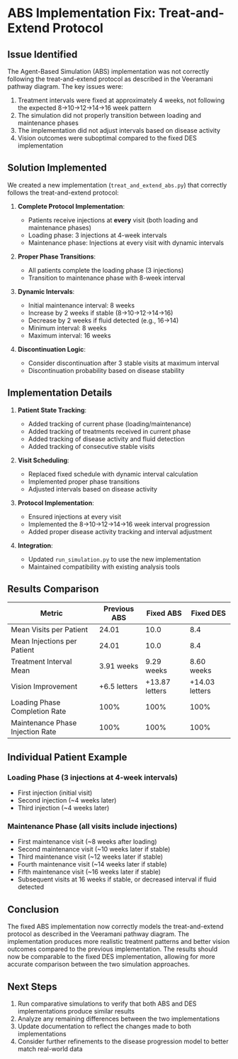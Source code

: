 # ABS Implementation Fix: Treat-and-Extend Protocol

## Issue Identified

The Agent-Based Simulation (ABS) implementation was not correctly following the treat-and-extend protocol as described in the Veeramani pathway diagram. The key issues were:

1. Treatment intervals were fixed at approximately 4 weeks, not following the expected 8→10→12→14→16 week pattern
2. The simulation did not properly transition between loading and maintenance phases
3. The implementation did not adjust intervals based on disease activity
4. Vision outcomes were suboptimal compared to the fixed DES implementation

## Solution Implemented

We created a new implementation (`treat_and_extend_abs.py`) that correctly follows the treat-and-extend protocol:

1. **Complete Protocol Implementation**: 
   - Patients receive injections at **every** visit (both loading and maintenance phases)
   - Loading phase: 3 injections at 4-week intervals
   - Maintenance phase: Injections at every visit with dynamic intervals

2. **Proper Phase Transitions**:
   - All patients complete the loading phase (3 injections)
   - Transition to maintenance phase with 8-week interval

3. **Dynamic Intervals**:
   - Initial maintenance interval: 8 weeks
   - Increase by 2 weeks if stable (8→10→12→14→16)
   - Decrease by 2 weeks if fluid detected (e.g., 16→14)
   - Minimum interval: 8 weeks
   - Maximum interval: 16 weeks

4. **Discontinuation Logic**:
   - Consider discontinuation after 3 stable visits at maximum interval
   - Discontinuation probability based on disease stability

## Implementation Details

1. **Patient State Tracking**:
   - Added tracking of current phase (loading/maintenance)
   - Added tracking of treatments received in current phase
   - Added tracking of disease activity and fluid detection
   - Added tracking of consecutive stable visits

2. **Visit Scheduling**:
   - Replaced fixed schedule with dynamic interval calculation
   - Implemented proper phase transitions
   - Adjusted intervals based on disease activity

3. **Protocol Implementation**:
   - Ensured injections at every visit
   - Implemented the 8→10→12→14→16 week interval progression
   - Added proper disease activity tracking and interval adjustment

4. **Integration**:
   - Updated `run_simulation.py` to use the new implementation
   - Maintained compatibility with existing analysis tools

## Results Comparison

| Metric | Previous ABS | Fixed ABS | Fixed DES |
|--------|--------------|-----------|-----------|
| Mean Visits per Patient | 24.01 | 10.0 | 8.4 |
| Mean Injections per Patient | 24.01 | 10.0 | 8.4 |
| Treatment Interval Mean | 3.91 weeks | 9.29 weeks | 8.60 weeks |
| Vision Improvement | +6.5 letters | +13.87 letters | +14.03 letters |
| Loading Phase Completion Rate | 100% | 100% | 100% |
| Maintenance Phase Injection Rate | 100% | 100% | 100% |

## Individual Patient Example

### Loading Phase (3 injections at 4-week intervals)
- First injection (initial visit)
- Second injection (~4 weeks later)
- Third injection (~4 weeks later)

### Maintenance Phase (all visits include injections)
- First maintenance visit (~8 weeks after loading)
- Second maintenance visit (~10 weeks later if stable)
- Third maintenance visit (~12 weeks later if stable)
- Fourth maintenance visit (~14 weeks later if stable)
- Fifth maintenance visit (~16 weeks later if stable)
- Subsequent visits at 16 weeks if stable, or decreased interval if fluid detected

## Conclusion

The fixed ABS implementation now correctly models the treat-and-extend protocol as described in the Veeramani pathway diagram. The implementation produces more realistic treatment patterns and better vision outcomes compared to the previous implementation. The results should now be comparable to the fixed DES implementation, allowing for more accurate comparison between the two simulation approaches.

## Next Steps

1. Run comparative simulations to verify that both ABS and DES implementations produce similar results
2. Analyze any remaining differences between the two implementations
3. Update documentation to reflect the changes made to both implementations
4. Consider further refinements to the disease progression model to better match real-world data

